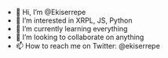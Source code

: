 - 👋 Hi, I’m @Ekiserrepe
- 👀 I’m interested in XRPL, JS, Python
- 🌱 I’m currently learning everything
- 💞️ I’m looking to collaborate on anything
- 📫 How to reach me on Twitter: @ekiserrepe

<!---
Ekiserrepe/Ekiserrepe is a ✨ special ✨ repository because its `README.md` (this file) appears on your GitHub profile.
You can click the Preview link to take a look at your changes.
--->
